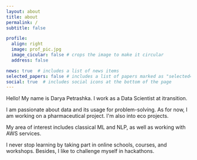 ```yaml
---
layout: about
title: about
permalink: /
subtitle: false

profile:
  align: right
  image: prof_pic.jpg
  image_cicular: false # crops the image to make it circular
  address: false

news: true  # includes a list of news items
selected_papers: false # includes a list of papers marked as "selected={true}"
social: true  # includes social icons at the bottom of the page
---
```


Hello! My name is Darya Petrashka. I work as a Data Scientist at itransition. 

I am passionate about data and its usage for problem-solving. 
As for now, I am working on a pharmaceutical project. 
I'm also into eco projects. 

My area of interest includes classical ML and NLP, as well as working with AWS services. 

I never stop learning by taking part in online schools, courses, and workshops. 
Besides, I like to challenge myself in hackathons.
